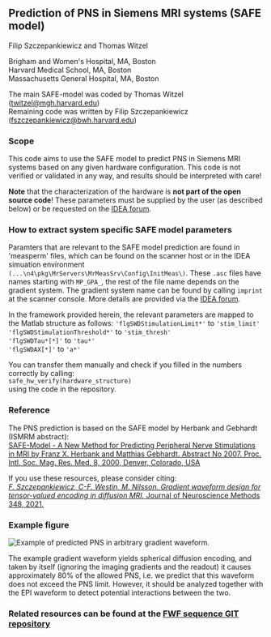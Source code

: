 ## Prediction of PNS in Siemens MRI systems (SAFE model)

Filip Szczepankiewicz and Thomas Witzel  
  
Brigham and Women's Hospital, MA, Boston  
Harvard Medical School, MA, Boston  
Massachusetts General Hospital, MA, Boston  

The main SAFE-model was coded by Thomas Witzel (twitzel@mgh.harvard.edu)  
Remaining code was written by Filip Szczepankiewicz (fszczepankiewicz@bwh.harvard.edu)

### Scope
This code aims to use the SAFE model to predict PNS in Siemens MRI systems based on any given hardware configuration. This code is not verified or validated in any way, and results should be interpreted with care!

**Note** that the characterization of the hardware is **not part of the open source code**! These
parameters must be supplied by the user (as described below) or be requested on the [IDEA forum](https://www.mr-idea.com/communities/idea/results.aspx?k=PNS%20prediction%20in%20Matlab%20using%20the%20SAFE%20model).

### How to extract system specific SAFE model parameters
Paramters that are relevant to the SAFE model prediction are found in 'measperm' files, which can be found on the scanner host or in the IDEA simuation environment ```(...\n4\pkg\MrServers\MrMeasSrv\Config\InitMeas\)```. These ```.asc``` files have names starting with ```MP_GPA_```, the rest of the file name depends on the gradient system. The gradient system name can be found by calling ```imprint``` at the scanner console. More details are provided via the [IDEA forum](https://www.mr-idea.com/communities/idea/results.aspx?k=PNS%20prediction%20in%20Matlab%20using%20the%20SAFE%20model).

In the framework provided herein, the relevant parameters are mapped to the Matlab structure as follows:
```'flgSWDStimulationLimit*'``` to ```'stim_limit'```  
```'flgSWDStimulationThreshold*'``` to ```'stim_thresh'```  
```'flgSWDTau*[*]'``` to ```'tau*'```  
```'flgSWDAX[*]'``` to ```'a*'```  

You can transfer them manually and check if you filled in the numbers correctly by calling:  
```safe_hw_verify(hardware_structure)```  
using the code in the repository.

### Reference
The PNS prediction is based on the SAFE model by Herbank and Gebhardt (ISMRM abstract):  
[SAFE-Model - A New Method for Predicting Peripheral Nerve Stimulations in MRI
by Franz X. Herbank and Matthias Gebhardt. Abstract No 2007. 
Proc. Intl. Soc. Mag. Res. Med. 8, 2000, Denver, Colorado, USA](https://cds.ismrm.org/ismrm-2000/PDF7/2007.PDF)

If you use these resources, please consider citing:  
[_F. Szczepankiewicz, C-F. Westin, M. Nilsson. Gradient waveform design for tensor-valued encoding in diffusion MRI._ Journal of Neuroscience Methods 348, 2021.](https://www.sciencedirect.com/science/article/pii/S0165027020304301)


### Example figure
![Example of predicted PNS in arbitrary gradient waveform.](safe_example_figure.jpg)

The example gradient waveform yields spherical diffusion encoding, and taken by itself (ignoring the imaging gradients and the readout) it causes approximately 80% of the allowed PNS, i.e. we predict that this waveform does not exceed the PNS limit. However, it should be analyzed together with the EPI waveform to detect potential interactions between the two. 

### Related resources can be found at the [FWF sequence GIT repository](https://github.com/filip-szczepankiewicz/fwf_seq_resources)

